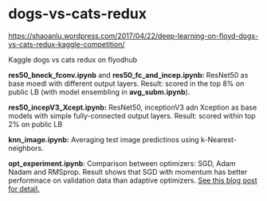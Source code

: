 # dogs-vs-cats-redux

https://shaoanlu.wordpress.com/2017/04/22/deep-learning-on-floyd-dogs-vs-cats-redux-kaggle-competition/

Kaggle dogs vs cats redux on flyodhub

**res50_bneck_fconv.ipynb** and **res50_fc_and_incep.ipynb:** ResNet50 as base moedl with different output layers. Result: scored in the top 8% on public LB (with model ensembling in **avg_subm.ipynb**).



**res50_incepV3_Xcept.ipynb:** ResNet50, inceptionV3 adn Xception as base models with simple fully-connected output layers. Result: scored within top 2% on public LB



**knn_image.ipynb:** Averaging test image predictinos using k-Nearest-neighbors.



**opt_experiment.ipynb**: Comparison between optimizers: SGD, Adam Nadam and RMSprop. Result shows that SGD with momentum has better performnace on validation data than adaptive optimizers. [See this blog post for detail.](https://shaoanlu.wordpress.com/2017/05/29/sgd-all-which-one-is-the-best-optimizer-dogs-vs-cats-toy-experiment/)
